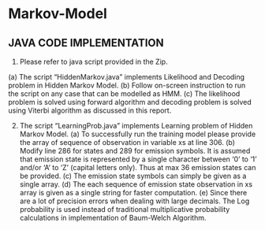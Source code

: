 # Markov-Model
## JAVA CODE IMPLEMENTATION
1.	Please refer to java script provided in the Zip.

(a)	The script “HiddenMarkov.java” implements Likelihood and Decoding problem in Hidden Markov Model.
(b)	Follow on-screen instruction to run the script on any case that can be modelled as HMM.
(c)	The likelihood problem is solved using forward algorithm and decoding problem is solved using Viterbi algorithm as discussed in this report.

2.	The script “LearningProb.java” implements Learning problem of Hidden Markov Model.
(a)	To successfully run the training model please provide the array of sequence of observation in variable xs at line 306.
(b)	Modify line 286 for states and 289 for emission symbols. It is assumed that emission state is represented by a single character between ‘0’ to ‘1’ and/or ‘A’ to ‘Z’ (capital letters only). Thus at max 36 emission states can be provided.
(c)	The emission state symbols can simply be given as a single array.
(d)	The each sequence of emission state observation in xs array is given as a single string for faster computation. 
(e)	Since there are a lot of precision errors when dealing with large decimals. The Log probability is used instead of traditional multiplicative probability calculations in implementation of Baum-Welch Algorithm.
